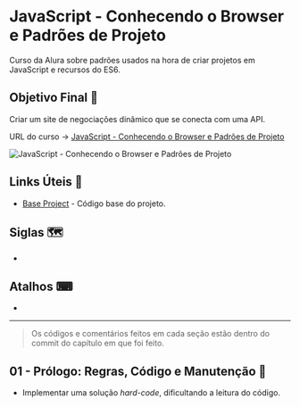 # JavaScript - Conhecendo o Browser e Padrões de Projeto

Curso da Alura sobre padrões usados na hora de criar projetos em JavaScript e recursos do ES6.

## Objetivo Final &#x1F3AF;

Criar um site de negociações dinâmico que se conecta com uma API.

URL do curso -> [JavaScript - Conhecendo o Browser e Padrões de Projeto](https://cursos.alura.com.br/course/javascript-es6-orientacao-a-objetos-parte-1)

![JavaScript - Conhecendo o Browser e Padrões de Projeto](https://www.alura.com.br/assets/api/share/curso-javascript-es6-orientacao-a-objetos-parte-1.png)

## Links Úteis &#x1F517;
* [Base Project](https://github.com/alura-cursos/javascript-avancado-i/archive/aula1.zip) - Código base do projeto.

## Siglas &#x1F5FA;
*

## Atalhos &#x2328;
*

***

> Os códigos e comentários feitos em cada seção estão dentro do commit do capítulo em que foi feito.

## 01 - Prólogo: Regras, Código e Manutenção &#x1F516;
* Implementar uma solução *hard-code*, dificultando a leitura do código.